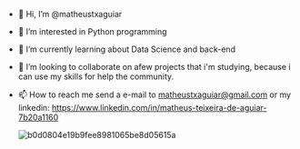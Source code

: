 - 👋 Hi, I’m @matheustxaguiar
- 👀 I’m interested in Python programming
- 🌱 I’m currently learning about Data Science and back-end
- 💞️ I’m looking to collaborate on afew projects that i'm studying, because i can use my skills for help the community.  
- 📫 How to reach me send a e-mail to matheustxaguiar@gmail.com 
  or my linkedin: https://www.linkedin.com/in/matheus-teixeira-de-aguiar-7b20a1160
  
  ![b0d0804e19b9fee8981065be8d05615a](https://user-images.githubusercontent.com/77403817/114934894-e72bba00-9e10-11eb-9421-362c4e2b47c5.jpg)


<!---
matheustxaguiar/matheustxaguiar is a ✨ special ✨ repository because its `README.md` (this file) appears on your GitHub profile.
You can click the Preview link to take a look at your changes.
--->
